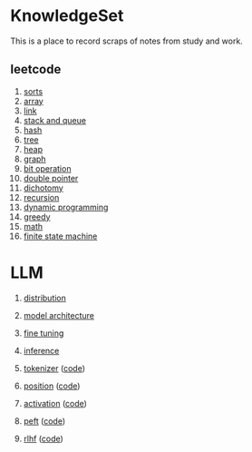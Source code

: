 # KnowledgeSet
This is a place to record scraps of notes from study and work.

## leetcode
1. [sorts](codes/leetcode/sorts.py)
2. [array](codes/leetcode/array.py)
3. [link](codes/leetcode/link.py)
4. [stack and queue](codes/leetcode/stack_and_queue.py)
5. [hash](codes/leetcode/hash.py)
6. [tree](codes/leetcode/tree.py)
7. [heap](codes/leetcode/heap.py)
8. [graph](codes/leetcode/graph.py)
9. [bit operation](codes/leetcode/bit_operation.py)
10. [double pointer](codes/leetcode/double_pointer.py)
11. [dichotomy](codes/leetcode/dichotomy.py)
12. [recursion](codes/leetcode/recursion.py)
13. [dynamic programming](codes/leetcode/dynamic_programming.py)
14. [greedy](codes/leetcode/greedy.py)
15. [math](codes/leetcode/math.py)
16. [finite state machine](codes/leetcode/finite_state_machine.py)

# LLM
1. [distribution](notes/llm/distribution/README.md)
2. [model architecture](notes/llm/model_architecture/README.md)
3. [fine tuning](notes/llm/fine_tuning/README.md)
4. [inference](notes/llm/inference/README.md)

5. [tokenizer](notes/llm/tokenizer.md) ([code](codes/llm/tokenizer.py))
6. [position](notes/llm/position.md) ([code](codes/llm/position.py))
7. [activation](notes/llm/activation.md) ([code](codes/llm/activation.py))
8. [peft](notes/llm/peft.md) ([code](codes/llm/peft))
9. [rlhf](notes/llm/rlhf.md) ([code](codes/llm/rlhf))
